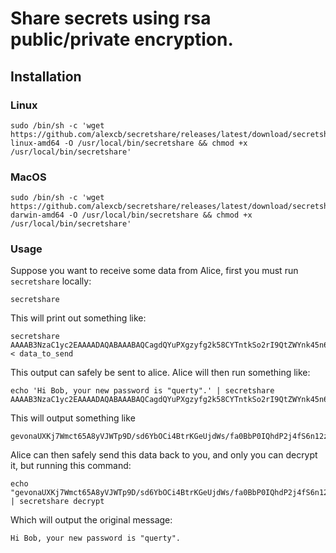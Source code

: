 # Share secrets using rsa public/private encryption.

## Installation

### Linux

    sudo /bin/sh -c 'wget https://github.com/alexcb/secretshare/releases/latest/download/secretshare-linux-amd64 -O /usr/local/bin/secretshare && chmod +x /usr/local/bin/secretshare'

### MacOS

    sudo /bin/sh -c 'wget https://github.com/alexcb/secretshare/releases/latest/download/secretshare-darwin-amd64 -O /usr/local/bin/secretshare && chmod +x /usr/local/bin/secretshare'

### Usage

Suppose you want to receive some data from Alice, first you must run `secretshare` locally:

    secretshare

This will print out something like:

    secretshare AAAAB3NzaC1yc2EAAAADAQABAAABAQCagdQYuPXgzyfg2k58CYTntkSo2rI9QtZWYnk45n6oZGW8wGUoqrmCeLCbCo7HG6JJD+jUuWx9ELmC2rRINQnhJdBdwbMlOx8v7oSr60xR8b0pYRL1gm6DseU0u/pClBfGcwV7tsxuRspk/c3/cpYOFcs2vN5mXo29qSpg1w4iE3snoAOQGajN1U4sT3rht5hjx188d9MxuBTnqd0yW7RQMSS8YqdszaAiwUQ2rtwMKDUp5CT+5LZ/QW/EMexRSEfgkjGGmz+NlBAhGDTrBByw2Dl+6pZESAtxmCaZ6vzG+CSqH5oQVXVl/A9YEQiuDVGdxcfF3jYmlYIfISeMtRTj < data_to_send

This output can safely be sent to alice. Alice will then run something like:

    echo 'Hi Bob, your new password is "querty".' | secretshare AAAAB3NzaC1yc2EAAAADAQABAAABAQCagdQYuPXgzyfg2k58CYTntkSo2rI9QtZWYnk45n6oZGW8wGUoqrmCeLCbCo7HG6JJD+jUuWx9ELmC2rRINQnhJdBdwbMlOx8v7oSr60xR8b0pYRL1gm6DseU0u/pClBfGcwV7tsxuRspk/c3/cpYOFcs2vN5mXo29qSpg1w4iE3snoAOQGajN1U4sT3rht5hjx188d9MxuBTnqd0yW7RQMSS8YqdszaAiwUQ2rtwMKDUp5CT+5LZ/QW/EMexRSEfgkjGGmz+NlBAhGDTrBByw2Dl+6pZESAtxmCaZ6vzG+CSqH5oQVXVl/A9YEQiuDVGdxcfF3jYmlYIfISeMtRTj

This will output something like

    gevonaUXKj7Wmct65A8yVJWTp9D/sd6YbOCi4BtrKGeUjdWs/fa0BbP0IQhdP2j4fS6n12zGmgkOXHLJyJnG9OPxZ+EaPcIfVBs5TfvNnC/8Dfu+V5ScRIYXBHVjRsDOBQCYzeOSwFvq1vUyuq20Wr7s3szbgFkDttxPsaXMKyxTcVEqkgSp09dhV7roqBmsRUDbAFpIWLIUb4ZAtCfU6rbWaAes9acSmMT3fvW/no1gsa3/Wobdpj3T7WVrQsj+upr2ANlFyA3Bt7IOKxmJhrrRYOBxAkk6NEnYmrHWR26KGRhz/VRPxAZWsB/qMoVAw5ukjnVple2+x8SMrIE9Gg==

Alice can then safely send this data back to you, and only you can decrypt it, but running this command:

    echo "gevonaUXKj7Wmct65A8yVJWTp9D/sd6YbOCi4BtrKGeUjdWs/fa0BbP0IQhdP2j4fS6n12zGmgkOXHLJyJnG9OPxZ+EaPcIfVBs5TfvNnC/8Dfu+V5ScRIYXBHVjRsDOBQCYzeOSwFvq1vUyuq20Wr7s3szbgFkDttxPsaXMKyxTcVEqkgSp09dhV7roqBmsRUDbAFpIWLIUb4ZAtCfU6rbWaAes9acSmMT3fvW/no1gsa3/Wobdpj3T7WVrQsj+upr2ANlFyA3Bt7IOKxmJhrrRYOBxAkk6NEnYmrHWR26KGRhz/VRPxAZWsB/qMoVAw5ukjnVple2+x8SMrIE9Gg==" | secretshare decrypt

Which will output the original message:

    Hi Bob, your new password is "querty".
